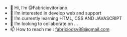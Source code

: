 - 👋 Hi, I’m @Fabriciovitoriano
- 👀 I’m interested in develop web and support
- 🌱 I’m currently learning HTML, CSS AND JAVASCRIPT
- 💞️ I’m looking to collaborate on ...
- 📫 How to reach me : fabriciodsv88@gmail.com

